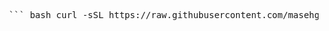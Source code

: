 <pre> ``` bash curl -sSL https://raw.githubusercontent.com/masehgek/vpnsetup/refs/heads/main/yogavpn.sh | bash ``` </pre>

